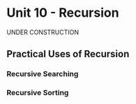 # Unit 10 - Recursion
UNDER CONSTRUCTION

## Practical Uses of Recursion


### Recursive Searching


### Recursive Sorting

